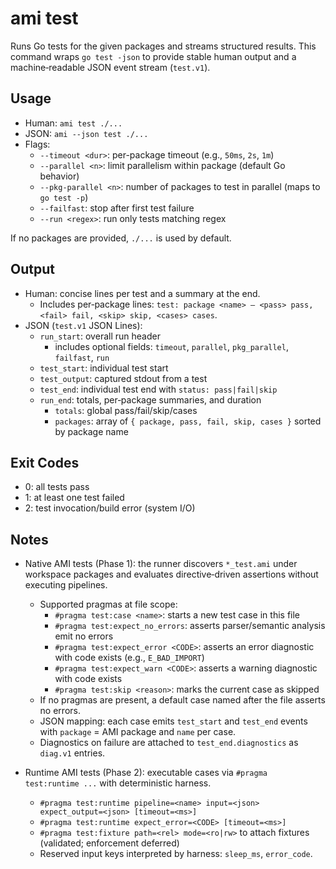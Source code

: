 # ami test

Runs Go tests for the given packages and streams structured results. This command wraps `go test -json` to provide stable human output and a machine‑readable JSON event stream (`test.v1`).

## Usage

- Human: `ami test ./...`
- JSON: `ami --json test ./...`
- Flags:
  - `--timeout <dur>`: per-package timeout (e.g., `50ms`, `2s`, `1m`)
  - `--parallel <n>`: limit parallelism within package (default Go behavior)
  - `--pkg-parallel <n>`: number of packages to test in parallel (maps to `go test -p`)
  - `--failfast`: stop after first test failure
  - `--run <regex>`: run only tests matching regex

If no packages are provided, `./...` is used by default.

## Output

- Human: concise lines per test and a summary at the end.
  - Includes per‑package lines: `test: package <name> — <pass> pass, <fail> fail, <skip> skip, <cases> cases`.
- JSON (`test.v1` JSON Lines):
  - `run_start`: overall run header
    - includes optional fields: `timeout`, `parallel`, `pkg_parallel`, `failfast`, `run`
  - `test_start`: individual test start
  - `test_output`: captured stdout from a test
  - `test_end`: individual test end with `status: pass|fail|skip`
  - `run_end`: totals, per‑package summaries, and duration
    - `totals`: global pass/fail/skip/cases
    - `packages`: array of `{ package, pass, fail, skip, cases }` sorted by package name

## Exit Codes

- 0: all tests pass
- 1: at least one test failed
- 2: test invocation/build error (system I/O)

## Notes

- Native AMI tests (Phase 1): the runner discovers `*_test.ami` under workspace packages and evaluates directive‑driven assertions without executing pipelines.
   - Supported pragmas at file scope:
     - `#pragma test:case <name>`: starts a new test case in this file
     - `#pragma test:expect_no_errors`: asserts parser/semantic analysis emit no errors
     - `#pragma test:expect_error <CODE>`: asserts an error diagnostic with code exists (e.g., `E_BAD_IMPORT`)
     - `#pragma test:expect_warn <CODE>`: asserts a warning diagnostic with code exists
     - `#pragma test:skip <reason>`: marks the current case as skipped
   - If no pragmas are present, a default case named after the file asserts no errors.
   - JSON mapping: each case emits `test_start` and `test_end` events with `package` = AMI package and `name` per case.
   - Diagnostics on failure are attached to `test_end.diagnostics` as `diag.v1` entries.

- Runtime AMI tests (Phase 2): executable cases via `#pragma test:runtime ...` with deterministic harness.
  - `#pragma test:runtime pipeline=<name> input=<json> expect_output=<json> [timeout=<ms>]`
  - `#pragma test:runtime expect_error=<CODE> [timeout=<ms>]`
  - `#pragma test:fixture path=<rel> mode=<ro|rw>` to attach fixtures (validated; enforcement deferred)
  - Reserved input keys interpreted by harness: `sleep_ms`, `error_code`.

